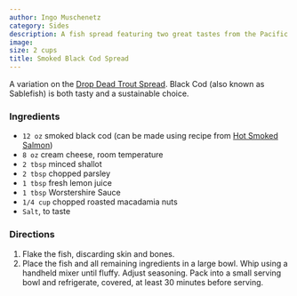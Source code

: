 ```yaml
---
author: Ingo Muschenetz
category: Sides
description: A fish spread featuring two great tastes from the Pacific. The macadamias offer a nice crunch, but the flavor is subtle and does not overpower the cod.
image: 
size: 2 cups
title: Smoked Black Cod Spread
---
```


A variation on the [Drop Dead Trout Spread](drop_dead_trout_spread.html). Black Cod (also known as Sablefish) is both tasty and a sustainable choice.

### Ingredients

* `12 oz` smoked black cod (can be made using recipe from [Hot Smoked Salmon](hot_smoked_salmon.html))
* `8 oz` cream cheese, room temperature
* `2 tbsp` minced shallot
* `2 tbsp` chopped parsley
* `1 tbsp` fresh lemon juice
* `1 tbsp` Worstershire Sauce
* `1/4 cup` chopped roasted macadamia nuts
* `Salt`, to taste

### Directions

1. Flake the fish, discarding skin and bones.
2. Place the fish and all remaining ingredients in a large bowl. Whip using a handheld mixer until fluffy. Adjust seasoning. Pack into a small serving bowl and refrigerate, covered, at least 30 minutes before serving.